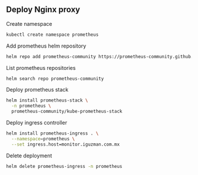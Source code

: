 ## Deploy Nginx proxy

Create namespace
```sh
kubectl create namespace prometheus
```

Add prometheus helm repository
```sh
helm repo add prometheus-community https://prometheus-community.github.io/helm-charts
```

List prometheus repositories
```sh
helm search repo prometheus-community
```

Deploy prometheus stack
```sh
helm install prometheus-stack \
  -n prometheus \
  prometheus-community/kube-prometheus-stack
```

Deploy ingress controller
```sh
helm install prometheus-ingress . \
  --namespace=prometheus \
  --set ingress.host=monitor.iguzman.com.mx
```

Delete deployment
```sh
helm delete prometheus-ingress -n prometheus
```
